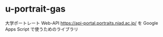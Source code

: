 # u-portrait-gas

大学ポートレート Web-API https://api-portal.portraits.niad.ac.jp/ を Google Apps Script で使うためのライブラリ
